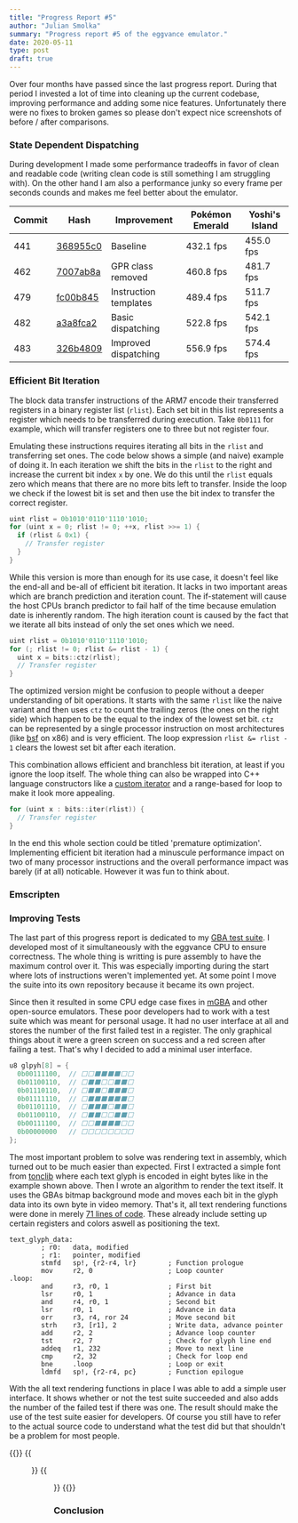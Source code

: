 ```yaml
---
title: "Progress Report #5"
author: "Julian Smolka"
summary: "Progress report #5 of the eggvance emulator."
date: 2020-05-11
type: post
draft: true
---
```

Over four months have passed since the last progress report. During that period I invested a lot of time into cleaning up the current codebase, improving performance and adding some nice features. Unfortunately there were no fixes to broken games so please don't expect nice screenshots of before / after comparisons.

### State Dependent Dispatching
During development I made some performance tradeoffs in favor of clean and readable code (writing clean code is still something I am struggling with). On the other hand I am also a performance junky so every frame per seconds counds and makes me feel better about the emulator.

| Commit | Hash                                                                                            | Improvement           | Pokémon Emerald | Yoshi's Island |
|--------|-------------------------------------------------------------------------------------------------|-----------------------|-----------------|----------------|
| 441    | [368955c0](https://github.com/jsmolka/eggvance/commit/368955c02f911243aaf2b2e8dfc9ce9d849b8f93) | Baseline              | 432.1 fps       | 455.0 fps      |
| 462    | [7007ab8a](https://github.com/jsmolka/eggvance/commit/7007ab8a2a9721cf47c437fb20d4f1e2e560fc43) | GPR class removed     | 460.8 fps       | 481.7 fps      |
| 479    | [fc00b845](https://github.com/jsmolka/eggvance/commit/fc00b845df0963aca0ddfcf4598a5672ac930d8f) | Instruction templates | 489.4 fps       | 511.7 fps      |
| 482    | [a3a8fca2](https://github.com/jsmolka/eggvance/commit/a3a8fca2c0ee01024668d77e817e05470b4eac94) | Basic dispatching     | 522.8 fps       | 542.1 fps      |
| 483    | [326b4809](https://github.com/jsmolka/eggvance/commit/326b4809b398f051807a93b2bc4e9879fef60567) | Improved dispatching  | 556.9 fps       | 574.4 fps      |

### Efficient Bit Iteration
The block data transfer instructions of the ARM7 encode their transferred registers in a binary register list (`rlist`). Each set bit in this list represents a register which needs to be transferred during execution. Take `0b0111` for example, which will transfer registers one to three but not register four.

Emulating these instructions requires iterating all bits in the `rlist` and transferring set ones. The code below shows a simple (and naive) example of doing it. In each iteration we shift the bits in the `rlist` to the right and increase the current bit index `x` by one. We do this until the `rlist` equals zero which means that there are no more bits left to transfer. Inside the loop we check if the lowest bit is set and then use the bit index to transfer the correct register.

```cpp
uint rlist = 0b1010'0110'1110'1010;
for (uint x = 0; rlist != 0; ++x, rlist >>= 1) {
  if (rlist & 0x1) {
    // Transfer register
  }
}
```

While this version is more than enough for its use case, it doesn't feel like the end-all and be-all of efficient bit iteration. It lacks in two important areas which are branch prediction and iteration count. The if-statement will cause the host CPUs branch predictor to fail half of the time because emulation date is inherently random. The high iteration count is caused by the fact that we iterate all bits instead of only the set ones which we need.

```cpp
uint rlist = 0b1010'0110'1110'1010;
for (; rlist != 0; rlist &= rlist - 1) {
  uint x = bits::ctz(rlist);
  // Transfer register
}
```

The optimized version might be confusion to people without a deeper understanding of bit operations. It starts with the same `rlist` like the naive variant and then uses `ctz` to count the trailing zeros (the ones on the right side) which happen to be the equal to the index of the lowest set bit. `ctz` can be represented by a single processor instruction on most architectures (like [bsf](https://www.felixcloutier.com/x86/bsf) on x86) and is very efficient. The loop expression `rlist &= rlist - 1` clears the lowest set bit after each iteration.

This combination allows efficient and branchless bit iteration, at least if you ignore the loop itself. The whole thing can also be wrapped into C++ language constructors like a [custom iterator](https://github.com/jsmolka/eggvance/blob/9cae4676ed9927064c43a68cd178d265baf7e28b/eggvance/src/base/bits.h#L168) and a range-based for loop to make it look more appealing.

```cpp
for (uint x : bits::iter(rlist)) {
  // Transfer register
}
```

In the end this whole section could be titled 'premature optimization'. Implementing efficient bit iteration had a minuscule performance impact on two of many processor instructions and the overall performance impact was barely (if at all) noticable. However it was fun to think about.

### Emscripten

### Improving Tests
The last part of this progress report is dedicated to my [GBA test suite](https://github.com/jsmolka/gba-suite). I developed most of it simultaneously with the eggvance CPU to ensure correctness. The whole thing is writting is pure assembly to have the maximum control over it. This was especially importing during the start where lots of instructions weren't implemented yet. At some point I move the suite into its own repository because it became its own project.

Since then it resulted in some CPU edge case fixes in [mGBA](https://github.com/mgba-emu/mgba) and other open-source emulators. These poor developers had to work with a test suite which was meant for personal usage. It had no user interface at all and stores the number of the first failed test in a register. The only graphical things about it were a green screen on success and a red screen after failing a test. That's why I decided to add a minimal user interface.

```cpp
u8 glpyh[8] = {
  0b00111100,  // ⬜⬜⬛⬛⬛⬛⬜⬜
  0b01100110,  // ⬜⬛⬛⬜⬜⬛⬛⬜
  0b01110110,  // ⬜⬛⬛⬜⬛⬛⬛⬜
  0b01111110,  // ⬜⬛⬛⬛⬛⬛⬛⬜
  0b01101110,  // ⬜⬛⬛⬛⬜⬛⬛⬜
  0b01100110,  // ⬜⬛⬛⬜⬜⬛⬛⬜
  0b00111100,  // ⬜⬜⬛⬛⬛⬛⬜⬜
  0b00000000   // ⬜⬜⬜⬜⬜⬜⬜⬜
};
```

The most important problem to solve was rendering text in assembly, which turned out to be much easier than expected. First I extracted a simple font from [tonclib](http://www.coranac.com/tonc/text/toc.htm) where each text glyph is encoded in eight bytes like in the example shown above. Then I wrote an algorithm to render the text itself. It uses the GBAs bitmap background mode and moves each bit in the glyph data into its own byte in video memory. That's it, all text rendering functions were done in merely [71 lines of code](https://github.com/jsmolka/gba-suite/blob/b9b17ed487e47c8fbfe30570eb7917b12e606f4e/lib/text.asm). These already include setting up certain registers and colors aswell as positioning the text.

```armasm
text_glyph_data:
        ; r0:   data, modified
        ; r1:   pointer, modified
        stmfd   sp!, {r2-r4, lr}        ; Function prologue
        mov     r2, 0                   ; Loop counter
.loop:
        and     r3, r0, 1               ; First bit
        lsr     r0, 1                   ; Advance in data
        and     r4, r0, 1               ; Second bit
        lsr     r0, 1                   ; Advance in data
        orr     r3, r4, ror 24          ; Move second bit
        strh    r3, [r1], 2             ; Write data, advance pointer
        add     r2, 2                   ; Advance loop counter
        tst     r2, 7                   ; Check for glyph line end
        addeq   r1, 232                 ; Move to next line
        cmp     r2, 32                  ; Check for loop end
        bne     .loop                   ; Loop or exit
        ldmfd   sp!, {r2-r4, pc}        ; Function epilogue
```

With the all text rendering functions in place I was able to add a simple user interface. It shows whether or not the test suite succeeded and also adds the number of the failed test if there was one. The result should make the use of the test suite easier for developers. Of course you still have to refer to the actual source code to understand what the test did but that shouldn't be a problem for most people.

{{<figures>}}
  {{<figure src="eggvance/test-suite-passed.png" caption="Figure 1 - Test suite passed">}}
  {{<figure src="eggvance/test-suite-failed.png" caption="Figure 2 - Test suite failed">}}
{{</figures>}}

### Conclusion
